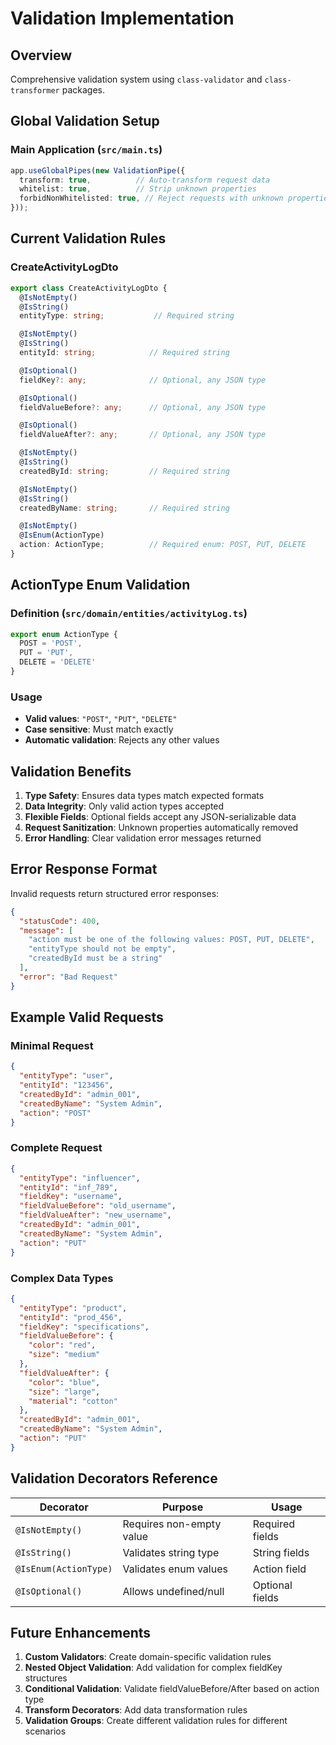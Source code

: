 # Validation Implementation

## Overview
Comprehensive validation system using `class-validator` and `class-transformer` packages.

## Global Validation Setup

### Main Application (`src/main.ts`)
```typescript
app.useGlobalPipes(new ValidationPipe({
  transform: true,          // Auto-transform request data
  whitelist: true,          // Strip unknown properties
  forbidNonWhitelisted: true, // Reject requests with unknown properties
}));
```

## Current Validation Rules

### CreateActivityLogDto
```typescript
export class CreateActivityLogDto {
  @IsNotEmpty()
  @IsString()
  entityType: string;           // Required string

  @IsNotEmpty()
  @IsString() 
  entityId: string;            // Required string

  @IsOptional()
  fieldKey?: any;              // Optional, any JSON type

  @IsOptional()
  fieldValueBefore?: any;      // Optional, any JSON type

  @IsOptional()
  fieldValueAfter?: any;       // Optional, any JSON type

  @IsNotEmpty()
  @IsString()
  createdById: string;         // Required string

  @IsNotEmpty()
  @IsString()
  createdByName: string;       // Required string

  @IsNotEmpty()
  @IsEnum(ActionType)
  action: ActionType;          // Required enum: POST, PUT, DELETE
}
```

## ActionType Enum Validation

### Definition (`src/domain/entities/activityLog.ts`)
```typescript
export enum ActionType {
  POST = 'POST',
  PUT = 'PUT', 
  DELETE = 'DELETE'
}
```

### Usage
- **Valid values**: `"POST"`, `"PUT"`, `"DELETE"`
- **Case sensitive**: Must match exactly
- **Automatic validation**: Rejects any other values

## Validation Benefits

1. **Type Safety**: Ensures data types match expected formats
2. **Data Integrity**: Only valid action types accepted
3. **Flexible Fields**: Optional fields accept any JSON-serializable data
4. **Request Sanitization**: Unknown properties automatically removed
5. **Error Handling**: Clear validation error messages returned

## Error Response Format

Invalid requests return structured error responses:
```json
{
  "statusCode": 400,
  "message": [
    "action must be one of the following values: POST, PUT, DELETE",
    "entityType should not be empty",
    "createdById must be a string"
  ],
  "error": "Bad Request"
}
```

## Example Valid Requests

### Minimal Request
```json
{
  "entityType": "user",
  "entityId": "123456",
  "createdById": "admin_001", 
  "createdByName": "System Admin",
  "action": "POST"
}
```

### Complete Request
```json
{
  "entityType": "influencer",
  "entityId": "inf_789",
  "fieldKey": "username",
  "fieldValueBefore": "old_username",
  "fieldValueAfter": "new_username",
  "createdById": "admin_001",
  "createdByName": "System Admin", 
  "action": "PUT"
}
```

### Complex Data Types
```json
{
  "entityType": "product",
  "entityId": "prod_456",
  "fieldKey": "specifications",
  "fieldValueBefore": {
    "color": "red",
    "size": "medium"
  },
  "fieldValueAfter": {
    "color": "blue", 
    "size": "large",
    "material": "cotton"
  },
  "createdById": "admin_001",
  "createdByName": "System Admin",
  "action": "PUT"
}
```

## Validation Decorators Reference

| Decorator | Purpose | Usage |
|-----------|---------|-------|
| `@IsNotEmpty()` | Requires non-empty value | Required fields |
| `@IsString()` | Validates string type | String fields |
| `@IsEnum(ActionType)` | Validates enum values | Action field |
| `@IsOptional()` | Allows undefined/null | Optional fields |

## Future Enhancements

1. **Custom Validators**: Create domain-specific validation rules
2. **Nested Object Validation**: Add validation for complex fieldKey structures
3. **Conditional Validation**: Validate fieldValueBefore/After based on action type
4. **Transform Decorators**: Add data transformation rules
5. **Validation Groups**: Create different validation rules for different scenarios
